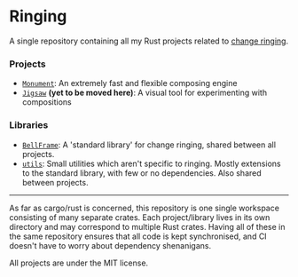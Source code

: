 # Ringing

A single repository containing all my Rust projects related to
[change ringing](https://en.wikipedia.org/wiki/Change_ringing).
### Projects

- [`Monument`](monument/): An extremely fast and flexible composing engine
- [`Jigsaw`](https://github.com/kneasle/jigsaw) **(yet to be moved here)**: A visual tool for
  experimenting with compositions

### Libraries
- [`BellFrame`](bellframe/): A 'standard library' for change ringing, shared between all projects.
- [`utils`](utils/): Small utilities which aren't specific to ringing.  Mostly extensions to the
  standard library, with few or no dependencies.  Also shared between projects.

---

As far as cargo/rust is concerned, this repository is one single workspace consisting of many
separate crates.  Each project/library lives in its own directory and may correspond to multiple
Rust crates.  Having all of these in the same repository ensures that all code is kept synchronised,
and CI doesn't have to worry about dependency shenanigans.

All projects are under the MIT license.

